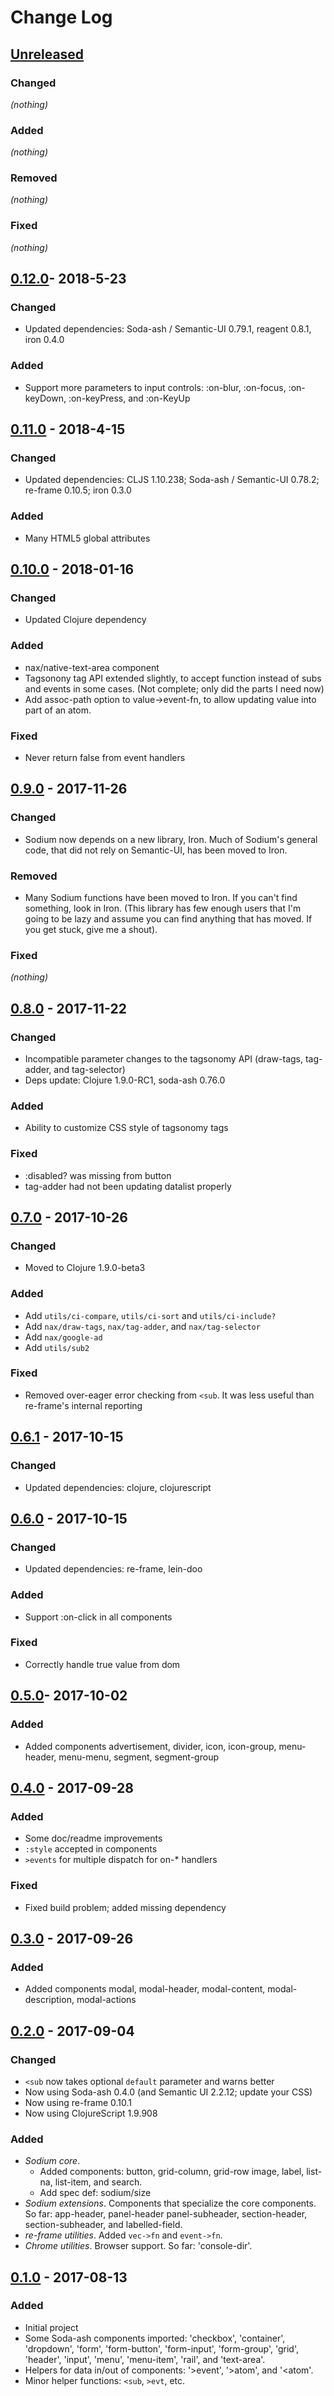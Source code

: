 # Change Log

## [Unreleased]
### Changed
_(nothing)_
### Added
_(nothing)_
### Removed
_(nothing)_
### Fixed
_(nothing)_

## [0.12.0]- 2018-5-23
### Changed
- Updated dependencies: Soda-ash / Semantic-UI 0.79.1, reagent 0.8.1, iron 0.4.0
### Added
- Support more parameters to input controls: :on-blur, :on-focus, :on-keyDown, :on-keyPress, and :on-KeyUp

## [0.11.0] - 2018-4-15
### Changed
- Updated dependencies: CLJS 1.10.238; Soda-ash / Semantic-UI 0.78.2; re-frame 0.10.5; iron 0.3.0
### Added
- Many HTML5 global attributes

## [0.10.0] - 2018-01-16
### Changed
- Updated Clojure dependency
### Added
- nax/native-text-area component
- Tagsonony tag API extended slightly, to accept function instead of subs and events in
  some cases. (Not complete; only did the parts I need now)
- Add assoc-path option to value->event-fn, to allow updating value into part of an
  atom.
### Fixed
- Never return false from event handlers

## [0.9.0] - 2017-11-26
### Changed
- Sodium now depends on a new library, Iron. Much of Sodium's general code, that did not
  rely on Semantic-UI, has been moved to Iron.
### Removed
- Many Sodium functions have been moved to Iron. If you can't find something, look in
  Iron.  (This library has few enough users that I'm going to be lazy and assume you
  can find anything that has moved. If you get stuck, give me a shout).
### Fixed
_(nothing)_

## [0.8.0] - 2017-11-22
### Changed
- Incompatible parameter changes to the tagsonomy API (draw-tags, tag-adder, and tag-selector)
- Deps update: Clojure 1.9.0-RC1, soda-ash 0.76.0
### Added
- Ability to customize CSS style of tagsonomy tags
### Fixed
- :disabled? was missing from button
- tag-adder had not been updating datalist properly

## [0.7.0] - 2017-10-26
### Changed
- Moved to Clojure 1.9.0-beta3
### Added
- Add `utils/ci-compare`, `utils/ci-sort` and `utils/ci-include?`
- Add `nax/draw-tags`, `nax/tag-adder`, and `nax/tag-selector`
- Add `nax/google-ad`
- Add `utils/sub2`
### Fixed
- Removed over-eager error checking from `<sub`. It was less useful than re-frame's internal reporting

## [0.6.1] - 2017-10-15
### Changed
- Updated dependencies: clojure, clojurescript

## [0.6.0] - 2017-10-15
### Changed
- Updated dependencies: re-frame, lein-doo
### Added
- Support :on-click in all components
### Fixed
- Correctly handle true value from dom

## [0.5.0]- 2017-10-02
### Added
- Added components advertisement, divider, icon, icon-group, menu-header, menu-menu, segment, segment-group

## [0.4.0] - 2017-09-28
### Added
- Some doc/readme improvements
- `:style` accepted in components
- `>events` for multiple dispatch for on-* handlers
### Fixed
- Fixed build problem; added missing dependency

## [0.3.0] - 2017-09-26
### Added
- Added components modal, modal-header, modal-content, modal-description, modal-actions


## [0.2.0] - 2017-09-04
### Changed
- `<sub` now takes optional `default` parameter and warns better
- Now using Soda-ash 0.4.0 (and Semantic UI 2.2.12; update your CSS)
- Now using re-frame 0.10.1
- Now using ClojureScript 1.9.908
### Added
- *Sodium core*.
  - Added components: button, grid-column, grid-row image, label, list-na, list-item, and search.
  - Add spec def: sodium/size
- *Sodium extensions*. Components that specialize the core components. So far:
   app-header, panel-header panel-subheader, section-header, section-subheader,
   and labelled-field.
- *re-frame utilities*. Added `vec->fn` and `event->fn`.
- *Chrome utilities*. Browser support. So far: 'console-dir'.


## [0.1.0] - 2017-08-13
### Added
- Initial project
- Some Soda-ash components imported: 'checkbox', 'container', 'dropdown', 'form',
  'form-button', 'form-input', 'form-group', 'grid', 'header', 'input', 'menu',
  'menu-item', 'rail', and 'text-area'.
- Helpers for data in/out of components: '>event', '>atom', and '<atom'.
- Minor helper functions: `<sub`, `>evt`, etc.


[Unreleased]: https://github.com/deg/sodium/compare/91c7a0b...HEAD
[0.12.0]:     https://github.com/deg/sodium/compare/1be08d1...91c7a0b
[0.11.0]:     https://github.com/deg/sodium/compare/d693024...1be08d1
[0.10.0]:     https://github.com/deg/sodium/compare/84b52a2...d693024
[0.9.0]:      https://github.com/deg/sodium/compare/df877f2...84b52a2
[0.8.0]:      https://github.com/deg/sodium/compare/f312445...df877f2
[0.7.0]:      https://github.com/deg/sodium/compare/5ecf157...f312445
[0.6.1]:      https://github.com/deg/sodium/compare/bb64849...5ecf157
[0.6.0]:      https://github.com/deg/sodium/compare/a1dd09e...bb64849
[0.5.0]:      https://github.com/deg/sodium/compare/0dd1e35...a1dd09e
[0.4.0]:      https://github.com/deg/sodium/compare/17de322...0dd1e35
[0.3.0]:      https://github.com/deg/sodium/compare/043f00a...17de322
[0.2.0]:      https://github.com/deg/sodium/compare/6c372df...043f00a
[0.1.0]:      https://github.com/deg/sodium/compare/ff21e14...6c372df
